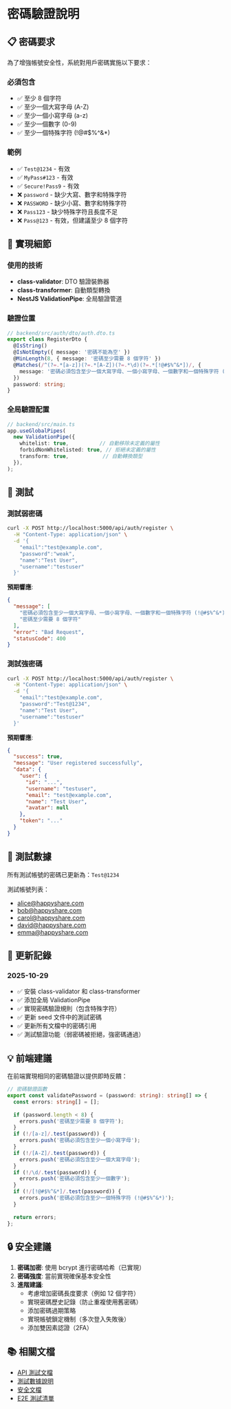 # 密碼驗證說明

## 📋 密碼要求

為了增強帳號安全性，系統對用戶密碼實施以下要求：

### 必須包含
- ✅ 至少 8 個字符
- ✅ 至少一個大寫字母 (A-Z)
- ✅ 至少一個小寫字母 (a-z)
- ✅ 至少一個數字 (0-9)
- ✅ 至少一個特殊字符 (!@#$%^&*)

### 範例
- ✅ `Test@1234` - 有效
- ✅ `MyPass#123` - 有效
- ✅ `Secure!Pass9` - 有效
- ❌ `password` - 缺少大寫、數字和特殊字符
- ❌ `PASSWORD` - 缺少小寫、數字和特殊字符
- ❌ `Pass123` - 缺少特殊字符且長度不足
- ❌ `Pass@123` - 有效，但建議至少 8 個字符

## 🔧 實現細節

### 使用的技術
- **class-validator**: DTO 驗證裝飾器
- **class-transformer**: 自動類型轉換
- **NestJS ValidationPipe**: 全局驗證管道

### 驗證位置
```typescript
// backend/src/auth/dto/auth.dto.ts
export class RegisterDto {
  @IsString()
  @IsNotEmpty({ message: '密碼不能為空' })
  @MinLength(8, { message: '密碼至少需要 8 個字符' })
  @Matches(/^(?=.*[a-z])(?=.*[A-Z])(?=.*\d)(?=.*[!@#$%^&*])/, {
    message: '密碼必須包含至少一個大寫字母、一個小寫字母、一個數字和一個特殊字符 (!@#$%^&*)',
  })
  password: string;
}
```

### 全局驗證配置
```typescript
// backend/src/main.ts
app.useGlobalPipes(
  new ValidationPipe({
    whitelist: true,          // 自動移除未定義的屬性
    forbidNonWhitelisted: true, // 拒絕未定義的屬性
    transform: true,           // 自動轉換類型
  }),
);
```

## 🧪 測試

### 測試弱密碼
```bash
curl -X POST http://localhost:5000/api/auth/register \
  -H "Content-Type: application/json" \
  -d '{
    "email":"test@example.com",
    "password":"weak",
    "name":"Test User",
    "username":"testuser"
  }'
```

**預期響應**:
```json
{
  "message": [
    "密碼必須包含至少一個大寫字母、一個小寫字母、一個數字和一個特殊字符 (!@#$%^&*)",
    "密碼至少需要 8 個字符"
  ],
  "error": "Bad Request",
  "statusCode": 400
}
```

### 測試強密碼
```bash
curl -X POST http://localhost:5000/api/auth/register \
  -H "Content-Type: application/json" \
  -d '{
    "email":"test@example.com",
    "password":"Test@1234",
    "name":"Test User",
    "username":"testuser"
  }'
```

**預期響應**:
```json
{
  "success": true,
  "message": "User registered successfully",
  "data": {
    "user": {
      "id": "...",
      "username": "testuser",
      "email": "test@example.com",
      "name": "Test User",
      "avatar": null
    },
    "token": "..."
  }
}
```

## 📝 測試數據

所有測試帳號的密碼已更新為：`Test@1234`

測試帳號列表：
- alice@happyshare.com
- bob@happyshare.com
- carol@happyshare.com
- david@happyshare.com
- emma@happyshare.com

## 🔄 更新記錄

### 2025-10-29
- ✅ 安裝 class-validator 和 class-transformer
- ✅ 添加全局 ValidationPipe
- ✅ 實現密碼驗證規則（包含特殊字符）
- ✅ 更新 seed 文件中的測試密碼
- ✅ 更新所有文檔中的密碼引用
- ✅ 測試驗證功能（弱密碼被拒絕，強密碼通過）

## 💡 前端建議

在前端實現相同的密碼驗證以提供即時反饋：

```typescript
// 密碼驗證函數
export const validatePassword = (password: string): string[] => {
  const errors: string[] = [];
  
  if (password.length < 8) {
    errors.push('密碼至少需要 8 個字符');
  }
  if (!/[a-z]/.test(password)) {
    errors.push('密碼必須包含至少一個小寫字母');
  }
  if (!/[A-Z]/.test(password)) {
    errors.push('密碼必須包含至少一個大寫字母');
  }
  if (!/\d/.test(password)) {
    errors.push('密碼必須包含至少一個數字');
  }
  if (!/[!@#$%^&*]/.test(password)) {
    errors.push('密碼必須包含至少一個特殊字符 (!@#$%^&*)');
  }
  
  return errors;
};
```

## 🔒 安全建議

1. **密碼加密**: 使用 bcrypt 進行密碼哈希（已實現）
2. **密碼強度**: 當前實現確保基本安全性
3. **進階建議**:
   - 考慮增加密碼長度要求（例如 12 個字符）
   - 實現密碼歷史記錄（防止重複使用舊密碼）
   - 添加密碼過期策略
   - 實現帳號鎖定機制（多次登入失敗後）
   - 添加雙因素認證（2FA）

## 📚 相關文檔

- [API 測試文檔](./API_TESTING.md)
- [測試數據說明](./TEST_DATA.md)
- [安全文檔](../SECURITY.md)
- [E2E 測試清單](../E2E_TEST_CHECKLIST.md)
